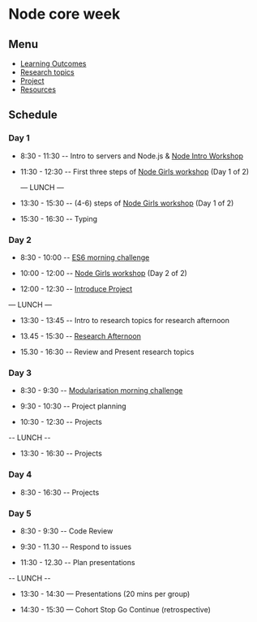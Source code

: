 # Node core week

## Menu

- [Learning Outcomes](./learning-outcomes.md)
- [Research topics](./research-afternoon.md)
- [Project](./project.md)
- [Resources](./resources)

## Schedule

### Day 1

- 8:30 - 11:30
  -- Intro to servers and Node.js
  & [Node Intro Workshop](https://github.com/fack2/Node-Intro-Workshop)

- 11:30 - 12:30
  -- First three steps of [Node Girls workshop](https://github.com/jema28/node-workshop) (Day 1 of 2)

  — LUNCH —

- 13:30 - 15:30
    --  (4-6) steps of [Node Girls workshop](https://github.com/jema28/node-workshop) (Day 1 of 2)
- 15:30 - 16:30
  -- Typing

### Day 2

- 8:30 - 10:00
  -- [ES6 morning challenge](https://github.com/fack2/ES6-workshop)

- 10:00 - 12:00
  -- [Node Girls workshop](https://github.com/node-girls/workshop-cms) (Day 2 of 2)

- 12:00 - 12:30
    -- [Introduce Project](./project.md)

— LUNCH —

- 13:30 - 13:45
  -- Intro to research topics for research afternoon

- 13.45 - 15:30
  -- [Research Afternoon](./research-afternoon.md)

- 15.30 - 16:30
  -- Review and Present research topics

### Day 3

- 8:30 - 9:30
  -- [Modularisation morning challenge](./morning-challenge-day-3.md)

- 9:30 - 10:30
  -- Project planning

- 10:30 - 12:30
    -- Projects

-- LUNCH --

- 13:30 - 16:30
  -- Projects

### Day 4

- 8:30 - 16:30
  -- Projects

### Day 5

- 8:30 - 9:30
  -- Code Review

- 9:30 - 11.30
  -- Respond to issues

- 11:30 - 12.30
    -- Plan presentations

-- LUNCH --

- 13:30 - 14:30 — Presentations (20 mins per group)

- 14:30 - 15:30 — Cohort Stop Go Continue (retrospective)
